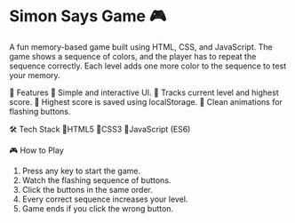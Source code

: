 # Simon Says Game 🎮
A fun memory-based game built using HTML, CSS, and JavaScript.
The game shows a sequence of colors, and the player has to repeat the sequence correctly.
Each level adds one more color to the sequence to test your memory.

🚀 Features
🔹 Simple and interactive UI.
🔹 Tracks current level and highest score.
🔹 Highest score is saved using localStorage.
🔹 Clean animations for flashing buttons.

🛠 Tech Stack
🔹HTML5
🔹CSS3
🔹JavaScript (ES6)

🎮 How to Play
1. Press any key to start the game.
2. Watch the flashing sequence of buttons.
3. Click the buttons in the same order.
4. Every correct sequence increases your level.
5. Game ends if you click the wrong button.
